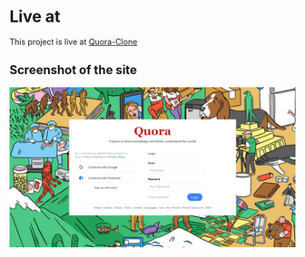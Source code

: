 # Live at

This project is live at [Quora-Clone](https://66ad337ba22e2ab4d6ea3661--thunderous-strudel-ee8b9f.netlify.app/)

## Screenshot of the site

![Alt Text](https://raw.githubusercontent.com/Soumik16/Quora-Clone_React/main/Screenshot%20(25).png)
